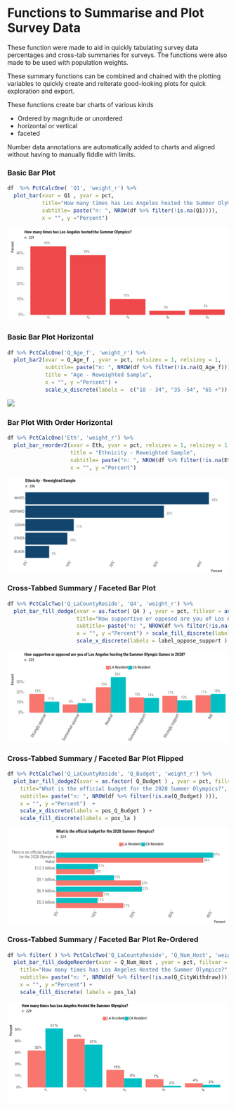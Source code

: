 # Functions to Summarise and Plot Survey Data

These function were made to aid in quickly tabulating survey data percentages and cross-tab summaries for surveys. The functions were also made to be used with population
weights.

These summary functions can be combined and chained with the plotting variables 
to quickly create and reiterate good-looking plots for quick exploration and export.

These functions create bar charts of various kinds

* Ordered by magnitude or unordered
* horizontal or vertical
* faceted

Number data annotations are automatically added to charts and aligned without having
to manually fiddle with limits.

### Basic Bar Plot

```r
df  %>% PctCalcOne( 'Q1', 'weight_r') %>% 
  plot_bar(xvar = Q1 , yvar = pct, 
           title="How many times has Los Angeles hosted the Summer Olympics?",
           subtitle= paste("n: ", NROW(df %>% filter(!is.na(Q1)))),
           x = "", y ="Percent") 
```

<img src="\example_charts\1_basic_bar.png">


### Basic Bar Plot Horizontal

```r
df %>% PctCalcOne('Q_Age_f', 'weight_r') %>% 
  plot_bar2(xvar = Q_Age_f , yvar = pct, relsizex = 1, relsizey = 1, 
            subtitle= paste("n: ", NROW(df %>% filter(!is.na(Q_Age_f)))),
            title = "Age - Reweighted Sample",
            x = "", y ="Percent") + 
            scale_x_discrete(labels =  c("18 - 34", "35 -54", "65 +")) 
````

<img src="example_charts\2_basic_bar_flipped.png">


### Bar Plot With Order Horizontal

```r
df %>% PctCalcOne('Eth', 'weight_r') %>% 
  plot_bar_reorder2(xvar = Eth, yvar = pct, relsizex = 1, relsizey = 1, 
                    title = "Ethnicity - Reweighted Sample",
                    subtitle= paste("n: ", NROW(df %>% filter(!is.na(Eth)))),
                    x = "", y ="Percent")
```

<img src="example_charts\3_basic_bar_ order_flipped.png">


### Cross-Tabbed Summary / Faceted Bar Plot

```r
df %>% PctCalcTwo('Q_LaCountyReside', 'Q4', 'weight_r') %>% 
  plot_bar_fill_dodge(xvar = as.factor( Q4 ) , yvar = pct, fillvar = as.factor(Q_LaCountyReside),  
                      title="How supportive or opposed are you of Los Angeles hosting the Summer Olympic Games in 2028?",
                      subtitle= paste("n: ", NROW(df %>% filter(!is.na(Q4) ))),
                      x = "", y ="Percent") + scale_fill_discrete(labels = label_la )  +                        
                      scale_x_discrete(labels = label_oppose_support )
```

<img src="example_charts\4_faceted_bar_vertical.png">


### Cross-Tabbed Summary / Faceted Bar Plot Flipped

```r
df %>% PctCalcTwo('Q_LaCountyReside', 'Q_Budget', 'weight_r') %>% 
  plot_bar_fill_dodge2(xvar = as.factor( Q_Budget ) , yvar = pct, fillvar = as.factor(Q_LaCountyReside),
    title="What is the official budget for the 2028 Summer Olympics?", flip = TRUE,
    subtitle= paste("n: ", NROW(df %>% filter(!is.na(Q_Budget) ))),
    x = "", y ="Percent")  + 
    scale_x_discrete(labels = pos_Q_Budget ) + 
    scale_fill_discrete(labels = pos_la ) 
```

<img src="example_charts\5_faceted_bar_horizontal.png">

### Cross-Tabbed Summary / Faceted Bar Plot Re-Ordered

```r
df %>% filter( ) %>% PctCalcTwo('Q_LaCountyReside', 'Q_Num_Host', 'weight_r') %>% 
  plot_bar_fill_dodgeReorder(xvar = Q_Num_Host , yvar = pct, fillvar =  as.factor(Q_LaCountyReside),
    title="How many times has Los Angeles Hosted the Summer Olympics?",
    subtitle= paste("n: ", NROW(df %>% filter(!is.na(Q_CityWithdraw)))),
    x = "", y ="Percent") + 
    scale_fill_discrete( labels = pos_la)
```

<img src="\example_charts\6_faceted_bar_ordered_vertical.png">
